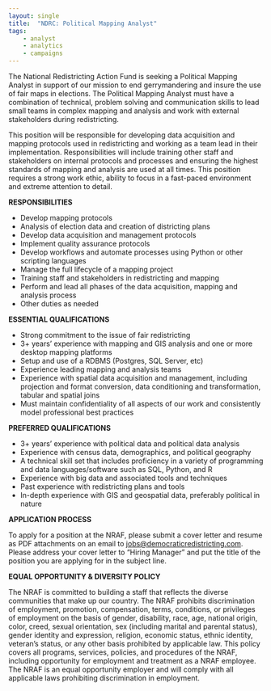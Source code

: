 ```yaml
---
layout: single
title:  "NDRC: Political Mapping Analyst"
tags: 
    - analyst
    - analytics
    - campaigns
---
```


The National Redistricting Action Fund is seeking a Political Mapping Analyst in support of our mission to end gerrymandering and insure the use of fair maps in elections. The Political Mapping Analyst must have a combination of technical, problem solving and communication skills to lead small teams in complex mapping and analysis and work with external stakeholders during redistricting. 

This position will be responsible for developing data acquisition and mapping protocols used in redistricting and working as a team lead in their implementation. Responsibilities will include  training other staff and stakeholders on internal protocols and processes and ensuring the highest standards of mapping and analysis are used at all times. This position requires a strong work ethic, ability to focus in a fast-paced environment and extreme attention to detail.

**RESPONSIBILITIES**

* Develop mapping protocols
* Analysis of election data and creation of districting plans
* Develop data acquisition and management protocols
* Implement quality assurance protocols
* Develop workflows and automate processes using Python or other scripting languages
* Manage the full lifecycle of a mapping project
* Training staff and stakeholders in redistricting and mapping
* Perform and lead all phases of the data acquisition, mapping and analysis process
* Other duties as needed

**ESSENTIAL QUALIFICATIONS**

* Strong commitment to the issue of fair redistricting
* 3+ years’ experience with mapping and GIS analysis and one or more desktop mapping platforms
* Setup and use of a RDBMS (Postgres, SQL Server, etc)
* Experience leading mapping and analysis teams
* Experience with spatial data acquisition and management, including projection and format conversion, data conditioning and transformation, tabular and spatial joins
* Must maintain confidentiality of all aspects of our work and consistently model professional best practices

**PREFERRED QUALIFICATIONS**

* 3+ years’ experience with political data and political data analysis 
* Experience with census data, demographics, and political geography
* A technical skill set that includes proficiency in a variety of programming and data languages/software such as SQL, Python, and R
* Experience with big data and associated tools and techniques
* Past experience with redistricting plans and tools
* In-depth experience with GIS and geospatial data, preferably political in nature

**APPLICATION PROCESS**

To apply for a position at the NRAF, please submit a cover letter and resume as PDF attachments on an email to jobs@democraticredistricting.com. Please address your cover letter to “Hiring Manager” and put the title of the position you are applying for in the subject line.

**EQUAL OPPORTUNITY & DIVERSITY POLICY**

The NRAF is committed to building a staff that reflects the diverse communities that make up our country. The NRAF prohibits discrimination of employment, promotion, compensation, terms, conditions, or privileges of employment on the basis of gender, disability, race, age, national origin, color, creed, sexual orientation, sex (including marital and parental status), gender identity and expression, religion, economic status, ethnic identity, veteran’s status, or any other basis prohibited by applicable law. This policy covers all programs, services, policies, and procedures of the NRAF, including opportunity for employment and treatment as a NRAF employee. The NRAF is an equal opportunity employer and will comply with all applicable laws prohibiting discrimination in employment.

